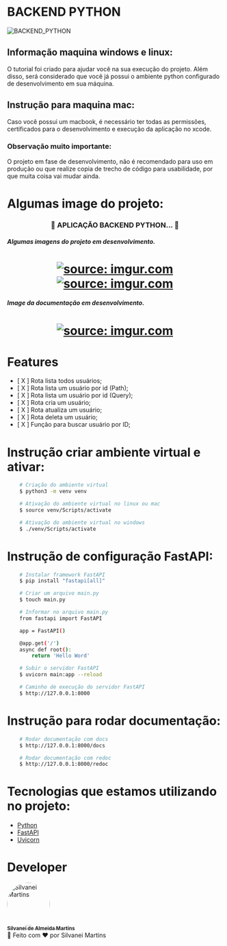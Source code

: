 # BACKEND PYTHON

![BACKEND_PYTHON](https://img.shields.io/badge/BACKEND-PYTHON-blue.svg)

## Informação maquina windows e linux:
O tutorial foi criado para ajudar você na sua execução do projeto. Além disso, será considerado que você já possui o ambiente python configurado de desenvolvimento em sua máquina. 

## Instrução para maquina mac:
Caso você possui um macbook, é necessário ter todas as permissões, certificados para o desenvolvimento e execução da aplicação no xcode.

### Observação muito importante:
O projeto em fase de desenvolvimento, não é recomendado para uso em produção ou que realize copia de trecho de código para usabilidade, por que muita coisa vai mudar ainda.

# Algumas image do projeto:
<h3 align="center">
	🚧  APLICAÇÃO BACKEND PYTHON...  🚧
</h3>

<h5 align="left">
	Algumas imagens do projeto em desenvolvimento.
</h5>
<h1 align="center">
 	<a href="https://imgur.com/ReEqzw8"><img src="https://i.imgur.com/ReEqzw8.png" title="source: imgur.com" /></a>
	<br />
	<a href="https://imgur.com/1hUm3cz"><img src="https://i.imgur.com/1hUm3cz.png" title="source: imgur.com" /></a>
	<br />
</h1>

<h5 align="left">
	Image da documentação em desenvolvimento.
</h5>
<h1 align="center">
 	<a href="https://imgur.com/EFS0vTk"><img src="https://i.imgur.com/EFS0vTk.png" title="source: imgur.com" /></a>
	<br />
</h1>

# Features
-   [ X ] Rota lista todos usuários;
-   [ X ] Rota lista um usuário por id (Path);
-   [ X ] Rota lista um usuário por id (Query);
-   [ X ] Rota cria um usuário;
-   [ X ] Rota atualiza um usuário;
-   [ X ] Rota deleta um usuário;
-   [ X ] Função para buscar usuário por ID;

# Instrução criar ambiente virtual e ativar:
```bash
    # Criação do ambiente virtual
    $ python3 -m venv venv

    # Ativação do ambiente virtual no linux ou mac
    $ source venv/Scripts/activate

    # Ativação do ambiente virtual no windows
    $ ./venv/Scripts/activate
```	

# Instrução de configuração FastAPI:
```bash
    # Instalar framework FastAPI
    $ pip install "fastapi[all]"

    # Criar um arquivo main.py
    $ touch main.py

    # Informar no arquivo main.py
    from fastapi import FastAPI

    app = FastAPI()

    @app.get('/')
    async def root():
        return 'Hello Word'

    # Subir o servidor FastAPI
    $ uvicorn main:app --reload

    # Caminho de execução do servidor FastAPI
    $ http://127.0.0.1:8000
```	

# Instrução para rodar documentação:
```bash
    # Rodar documentação com docs
    $ http://127.0.0.1:8000/docs

    # Rodar documentação com redoc
    $ http://127.0.0.1:8000/redoc
```	

# Tecnologias que estamos utilizando no projeto:
-   [Python](https://www.python.org/)
-   [FastAPI](https://fastapi.tiangolo.com/pt/)
-   [Uvicorn](https://www.uvicorn.org/)

# Developer
<a href="https://github.com/SilvaneiMartins">
    <img
        style="border-radius:50%"
        src="https://github.com/SilvaneiMartins.png"
        width="100px;"
        alt="Silvanei Martins"
    />
    <br />
    <sub>
        <b>Silvanei de Almeida Martins</b>
    </sub>
    <br />
</a>
    🚀
 </a>
Feito com ❤️ por Silvanei Martins
